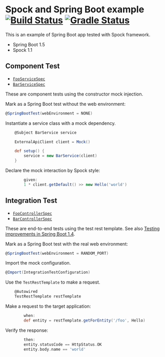 # Spock and Spring Boot example [![Build Status](https://travis-ci.org/int128/spock-spring-boot-example.svg?branch=master)](https://travis-ci.org/int128/spock-spring-boot-example) [![Gradle Status](https://gradleupdate.appspot.com/int128/spock-spring-boot-example/status.svg)](https://gradleupdate.appspot.com/int128/spock-spring-boot-example/status)

This is an example of Spring Boot app tested with Spock framework. 

- Spring Boot 1.5
- Spock 1.1


## Component Test

- [`FooServiceSpec`](/src/test/groovy/example/FooServiceSpec.groovy)
- [`BarServiceSpec`](/src/test/groovy/example/BarServiceSpec.groovy)

These are component tests using the constructor mock injection.

Mark as a Spring Boot test without the web environment:

```groovy
@SpringBootTest(webEnvironment = NONE)
```

Instantiate a service class with a mock dependency.

```groovy
    @Subject BarService service

    ExternalApiClient client = Mock()

    def setup() {
        service = new BarService(client)
    }
```

Declare the mock interaction by Spock style:

```groovy
        given:
        1 * client.getDefault() >> new Hello('world')
```


## Integration Test

- [`FooControllerSpec`](/src/test/groovy/example/FooControllerSpec.groovy)
- [`BarControllerSpec`](/src/test/groovy/example/BarControllerSpec.groovy)

These are end-to-end tests using the test rest template.
See also [Testing improvements in Spring Boot 1.4](https://spring.io/blog/2016/04/15/testing-improvements-in-spring-boot-1-4).

Mark as a Spring Boot test with the real web environment:

```groovy
@SpringBootTest(webEnvironment = RANDOM_PORT)
```

Import the mock configuration.

```groovy
@Import(IntegrationTestConfiguration)
```

Use the `TestRestTemplate` to make a request.

```groovy
    @Autowired
    TestRestTemplate restTemplate
```

Make a request to the target application:

```groovy
        when:
        def entity = restTemplate.getForEntity('/foo', Hello)
```

Verify the response:

```groovy
        then:
        entity.statusCode == HttpStatus.OK
        entity.body.name == 'world'
```
